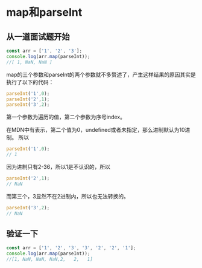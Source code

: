 # map和parseInt
## 从一道面试题开始
```javascript
const arr = ['1', '2', '3'];
console.log(arr.map(parseInt));
//[ 1, NaN, NaN ]
```
map的三个参数和parseInt的两个参数就不多赘述了，产生这样结果的原因其实是执行了以下的代码：
```javascript
parseInt('1',0);
parseInt('2',1);
parseInt('3',2);
```
第一个参数为遍历的值，第二个参数为序号index。

在MDN中有表示，第二个值为0，undefined或者未指定，那么进制默认为10进制。
所以
```javascript
parseInt('1',0);
// 1
```
因为进制只有2-36，所以1是不认识的，所以
```javascript
parseInt('2',1);
// NaN
```
而第三个，3显然不在2进制内，所以也无法转换的。
```javascript
parseInt('3',2);
// NaN
```
## 验证一下
```javascript
const arr = ['1', '2', '3', '3', '2', '2', '1'];
console.log(arr.map(parseInt));
//[1, NaN, NaN, NaN,2,   2,   1]
```
